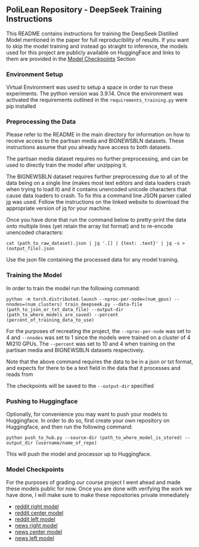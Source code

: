 ## PoliLean Repository - DeepSeek Training Instructions

This README contains instructions for training the DeepSeek Distilled Model mentioned in the paper for full reproducibility of results. If you want to skip the model training and instead go straight to inference, the models used for this project are publicly available on HuggingFace and links to them are provided in the [Model Checkpoints](#model-checkpoints) Section

### Environment Setup
Virtual Environment was used to setup a space in order to run these experiments. The python version was 3.9.14. Once the environment was activated the requirements outlined in the `requirements_training.py` were pip installed

### Preprocessing the Data
Please refer to the README in the main directory for information on how to receive access to the partisan media and BIGNEWSBLN datasets. These instructions assume that you already have access to both datasets.

The partisan media dataset requires no further preprocessing, and can be used to directly train the model after unzipping it.

The BIGNEWSBLN dataset requires further preprocessing due to all of the data being on a single line (makes most text editors and data loaders crash when trying to load it) and it contains unencoded unicode characters that cause data loaders to crash. To fix this a command line JSON parser called [jq](https://jqlang.org/) was used. Follow the instructions on the linked website to download the appropriate version of jq for your machine.

Once you have done that run the command below to pretty-print the data onto multiple lines (yet retain the array list format) and to re-encode unencoded characters:
```
cat (path_to_raw_dataset).json | jq '.[] | {text: .text}' | jq -s > (output_file).json
```

Use the json file containing the processed data for any model training.

### Training the Model
In order to train the model run the following command:
```
python -m torch.distributed.launch --nproc-per-node=(num_gpus) --nnodes=(num_clusters) train_deepseek.py --data-file (path_to_json_or_txt_data_file) --output-dir (path_to_where_models_are_saved) --percent (percent_of_training_data_to_use)
```

For the purposes of recreating the project, the `--nproc-per-node` was set to 4 and `--nnodes` was set to 1 since the models were trained on a cluster of 4 MI210 GPUs. The `--percent` was set to 10 and 4 when training on the partisan media and BIGNEWSBLN datasets respectively.

Note that the above command requires the data to be in a json or txt format, and expects for there to be a text field in the data that it processes and reads from

The checkpoints will be saved to the `--output-dir` specified

### Pushing to Huggingface
Optionally, for convenience you may want to push your models to Huggingface. In order to do so, first create your own repository on Huggingface, and then run the following command:
```
python push_to_hub.py --source-dir (path_to_where_model_is_stored) --output_dir (username/name_of_repo)
``` 
This will push the model and processor up to Huggingface.

### Model Checkpoints
For the purposes of grading our course project I went ahead and made these models public for now. Once you are done with verifying the work we have done, I will make sure to make these repositories private immediately
- [reddit right model](https://huggingface.co/vsingh1221/deepseek_1.5_reddit_right)
- [reddit center model](https://huggingface.co/vsingh1221/deepseek_1.5_reddit_center)
- [reddit left model](https://huggingface.co/vsingh1221/deepseek_1.5_reddit_left)
- [news right model](https://huggingface.co/vsingh1221/politics_right_deepseek)
- [news center model](https://huggingface.co/vsingh1221/politics_center_deepseek)
- [news left model](https://huggingface.co/vsingh1221/politics_left_deepseek)

